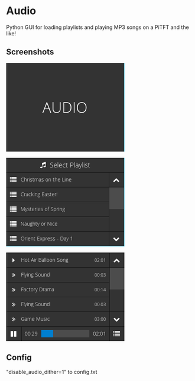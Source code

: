 # Audio
Python GUI for loading playlists and playing MP3 songs on a PiTFT and the like!

## Screenshots

![alt tag](https://github.com/keesjankoster/Audio/raw/master/doc/screen1.png)

![alt tag](https://github.com/keesjankoster/Audio/raw/master/doc/screen2.png)

![alt tag](https://github.com/keesjankoster/Audio/raw/master/doc/screen3.png)


## Config

"disable_audio_dither=1" to config.txt


